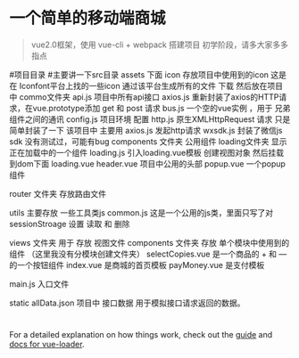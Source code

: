 # 一个简单的移动端商城

> vue2.0框架，使用 vue-cli + webpack 搭建项目 初学阶段，请多大家多多指点 

#项目目录
#主要讲一下src目录
 assets 下面 icon 存放项目中使用到的icon 这是在 Iconfont平台上找的一些icon 通过该平台生成所有的文件 下载 然后放在项目中
commo文件夹 
    api.js 项目中所有api接口
    axios.js 重新封装了axios的HTTP请求，在vue.prototype添加 get 和 post 请求
    bus.js  一个空的vue实例 ，用于 兄弟组件之间的通讯
    config.js  项目环境 配置
    http.js  原生XMLHttpRequest 请求 只是简单封装了一下 该项目中 主要用 axios.js 发起http请求
    wxsdk.js 封装了微信js sdk 没有测试过，可能有bug
 components 文件夹 公用组件
   loading文件夹 显示正在加载中的一个组件
       loading.js   引入loading.vue模板 创建视图对象 然后挂载到dom下面
       loading.vue
   header.vue  项目中公用的头部
   popup.vue  一个popup组件
 
 router 文件夹 存放路由文件

 utils 主要存放 一些工具类js
   common.js 这是一个公用的js类，里面只写了对 sessionStroage 设置 读取 和 删除
 
 views 文件夹 用于 存放 视图文件
    components 文件夹 存放 单个模块中使用到的组件  （这里我没有分模块创建文件夹）
       selectCopies.vue 是一个商品的 + 和 — 的一个按钮组件 
   index.vue  是商城的首页模板
   payMoney.vue 是支付模板

 main.js  入口文件

 static
   allData.json  项目中 接口数据 用于模拟接口请求返回的数据。
# 


For a detailed explanation on how things work, check out the [guide](http://vuejs-templates.github.io/webpack/) and [docs for vue-loader](http://vuejs.github.io/vue-loader).

